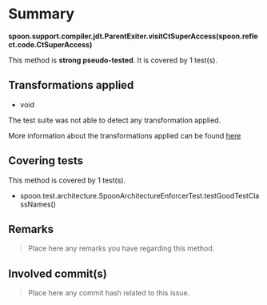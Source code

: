 # Summary
**spoon.support.compiler.jdt.ParentExiter.visitCtSuperAccess(spoon.reflect.code.CtSuperAccess)**

This method is **strong pseudo-tested**.
It is covered by 1 test(s). 


## Transformations applied

- void


The test suite was not able to detect any transformation applied.

More information about the transformations applied can be found [here](https://github.com/STAMP-project/pitest-descartes)

## Covering tests
This method is covered by 1 test(s).
* spoon.test.architecture.SpoonArchitectureEnforcerTest.testGoodTestClassNames()


## Remarks
> Place here any remarks you have regarding this method.

## Involved commit(s)

> Place here any commit hash related to this issue.
